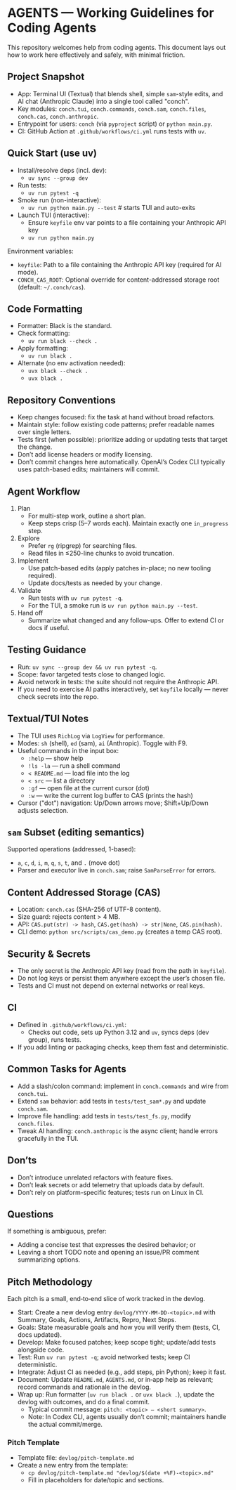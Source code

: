 # AGENTS — Working Guidelines for Coding Agents

This repository welcomes help from coding agents. This document lays out
how to work here effectively and safely, with minimal friction.


## Project Snapshot
- App: Terminal UI (Textual) that blends shell, simple `sam`-style edits,
  and AI chat (Anthropic Claude) into a single tool called "conch".
- Key modules: `conch.tui`, `conch.commands`, `conch.sam`, `conch.files`,
  `conch.cas`, `conch.anthropic`.
- Entrypoint for users: `conch` (via `pyproject` script) or `python main.py`.
- CI: GitHub Action at `.github/workflows/ci.yml` runs tests with `uv`.


## Quick Start (use uv)
- Install/resolve deps (incl. dev):
  - `uv sync --group dev`
- Run tests:
  - `uv run pytest -q`
- Smoke run (non-interactive):
  - `uv run python main.py --test`  # starts TUI and auto-exits
- Launch TUI (interactive):
  - Ensure `keyfile` env var points to a file containing your Anthropic API key
  - `uv run python main.py`

Environment variables:
- `keyfile`: Path to a file containing the Anthropic API key (required for AI mode).
- `CONCH_CAS_ROOT`: Optional override for content-addressed storage root
  (default: `~/.conch/cas`).


## Code Formatting
- Formatter: Black is the standard.
- Check formatting:
  - `uv run black --check .`
- Apply formatting:
  - `uv run black .`
- Alternate (no env activation needed):
  - `uvx black --check .`
  - `uvx black .`


## Repository Conventions
- Keep changes focused: fix the task at hand without broad refactors.
- Maintain style: follow existing code patterns; prefer readable names over single letters.
- Tests first (when possible): prioritize adding or updating tests that target the change.
- Don’t add license headers or modify licensing.
- Don’t commit changes here automatically. OpenAI’s Codex CLI typically uses
  patch-based edits; maintainers will commit.


## Agent Workflow
1. Plan
   - For multi-step work, outline a short plan.
   - Keep steps crisp (5–7 words each). Maintain exactly one `in_progress` step.
2. Explore
   - Prefer `rg` (ripgrep) for searching files.
   - Read files in ≤250-line chunks to avoid truncation.
3. Implement
   - Use patch-based edits (apply patches in-place; no new tooling required).
   - Update docs/tests as needed by your change.
4. Validate
   - Run tests with `uv run pytest -q`.
   - For the TUI, a smoke run is `uv run python main.py --test`.
5. Hand off
   - Summarize what changed and any follow-ups. Offer to extend CI or docs if useful.


## Testing Guidance
- Run: `uv sync --group dev && uv run pytest -q`.
- Scope: favor targeted tests close to changed logic.
- Avoid network in tests: the suite should not require the Anthropic API.
- If you need to exercise AI paths interactively, set `keyfile` locally —
  never check secrets into the repo.


## Textual/TUI Notes
- The TUI uses `RichLog` via `LogView` for performance.
- Modes: `sh` (shell), `ed` (sam), `ai` (Anthropic). Toggle with F9.
- Useful commands in the input box:
  - `:help` — show help
  - `!ls -la` — run a shell command
  - `< README.md` — load file into the log
  - `< src` — list a directory
  - `:gf` — open file at the current cursor (dot)
  - `:w` — write the current log buffer to CAS (prints the hash)
- Cursor ("dot") navigation: Up/Down arrows move; Shift+Up/Down adjusts selection.


## `sam` Subset (editing semantics)
Supported operations (addressed, 1-based):
- `a`, `c`, `d`, `i`, `m`, `q`, `s`, `t`, and `.` (move dot)
- Parser and executor live in `conch.sam`; raise `SamParseError` for errors.


## Content Addressed Storage (CAS)
- Location: `conch.cas` (SHA-256 of UTF-8 content).
- Size guard: rejects content > 4 MB.
- API: `CAS.put(str) -> hash`, `CAS.get(hash) -> str|None`, `CAS.pin(hash)`.
- CLI demo: `python src/scripts/cas_demo.py` (creates a temp CAS root).


## Security & Secrets
- The only secret is the Anthropic API key (read from the path in `keyfile`).
- Do not log keys or persist them anywhere except the user’s chosen file.
- Tests and CI must not depend on external networks or real keys.


## CI
- Defined in `.github/workflows/ci.yml`:
  - Checks out code, sets up Python 3.12 and `uv`, syncs deps (dev group), runs tests.
- If you add linting or packaging checks, keep them fast and deterministic.


## Common Tasks for Agents
- Add a slash/colon command: implement in `conch.commands` and wire from `conch.tui`.
- Extend `sam` behavior: add tests in `tests/test_sam*.py` and update `conch.sam`.
- Improve file handling: add tests in `tests/test_fs.py`, modify `conch.files`.
- Tweak AI handling: `conch.anthropic` is the async client; handle errors gracefully in the TUI.


## Don’ts
- Don’t introduce unrelated refactors with feature fixes.
- Don’t leak secrets or add telemetry that uploads data by default.
- Don’t rely on platform-specific features; tests run on Linux in CI.


## Questions
If something is ambiguous, prefer:
- Adding a concise test that expresses the desired behavior; or
- Leaving a short TODO note and opening an issue/PR comment summarizing options.


## Pitch Methodology
Each pitch is a small, end‑to‑end slice of work tracked in the devlog.

- Start: Create a new devlog entry `devlog/YYYY-MM-DD-<topic>.md` with Summary, Goals, Actions, Artifacts, Repro, Next Steps.
- Goals: State measurable goals and how you will verify them (tests, CI, docs updated).
- Develop: Make focused patches; keep scope tight; update/add tests alongside code.
- Test: Run `uv run pytest -q`; avoid networked tests; keep CI deterministic.
- Integrate: Adjust CI as needed (e.g., add steps, pin Python); keep it fast.
- Document: Update `README.md`, `AGENTS.md`, or in‑app help as relevant; record commands and rationale in the devlog.
- Wrap up: Run formatter (`uv run black .` or `uvx black .`), update the devlog with outcomes, and do a final commit.
  - Typical commit message: `pitch: <topic> — <short summary>`.
  - Note: In Codex CLI, agents usually don’t commit; maintainers handle the actual commit/merge.

### Pitch Template
- Template file: `devlog/pitch-template.md`
- Create a new entry from the template:
  - `cp devlog/pitch-template.md "devlog/$(date +%F)-<topic>.md"`
  - Fill in placeholders for date/topic and sections.
